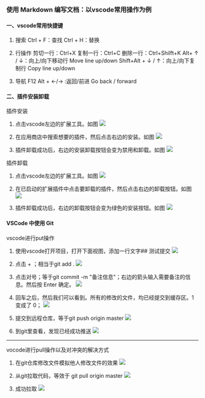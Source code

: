 ### 使用 Markdown 编写文档：以vscode常用操作为例 
#### 一、vscode常用快捷键

1. 搜索
Ctrl + F：查找
Ctrl + H：替换

2. 行操作
剪切一行：Ctrl+X
复制一行：Ctrl+C
删除一行：Ctrl+Shilft+K
Alt+ ↑ / ↓：向上/向下移动行 Move line up/down
Shift+Alt + ↓ / ↑：向上/向下复制行 Copy line up/down

3. 导航
F12
Alt + ←/→  :返回/前进 Go back / forward
#### 二、插件安装卸载
插件安装
1. 点击vscode左边的扩展工具。如图
![](https://work.mafengshe.com/static/upload/article/pic1633875120693.jpg)

2. 在应用商店中搜索想要的插件，然后点击右边的安装。如图
![](https://work.mafengshe.com/static/upload/article/pic1633875177585.jpg)

3. 插件卸载成功后，右边的安装卸载按钮会变为禁用和卸载。如图
![](https://work.mafengshe.com/static/upload/article/pic1633875206422.jpg)

插件卸载
1. 点击vscode左边的扩展工具。如图
![](https://work.mafengshe.com/static/upload/article/pic1633874790271.jpg)

2. 在已启动的扩展插件中点击要卸载的插件，然后点击右边的卸载按钮。如图
![](https://work.mafengshe.com/static/upload/article/pic1633874851841.jpg)

3. 插件卸载成功后，右边的卸载按钮会变为绿色的安装按钮。如图
![](https://work.mafengshe.com/static/upload/article/pic1633874856692.jpg)

#### VSCode 中使用 Git
vscode进行put操作
1. 使用vscode打开项目，打开下面视图，添加一行文字## 测试提交
![](https://work.mafengshe.com/static/upload/article/pic1633875658588.jpg)

2. 点击 + ；相当于git add .
![](https://work.mafengshe.com/static/upload/article/pic1633875758592.jpg)

3. 点击对号；等于git commit -m "备注信息"；右边的箭头输入需要备注的信息。然后按 Enter 确定。
![](https://work.mafengshe.com/static/upload/article/pic1633875803891.jpg)

4. 回车之后，然后我们可以看到。所有的修改的文件，均已经提交到缓存区。1变成了 0；
![](https://work.mafengshe.com/static/upload/article/pic1633875842509.jpg)

5. 提交到远程仓库，等于git push origin master
![](https://work.mafengshe.com/static/upload/article/pic1633876247989.jpg)

6. 到git里查看，发现已经成功推送
![](https://work.mafengshe.com/static/upload/article/pic1633876331687.jpg)
---
vocode进行pull操作以及对冲突的解决方式

1. 在git仓库修改文件模拟他人修改文件的效果
![](https://work.mafengshe.com/static/upload/article/pic1633877127298.jpg)

2. 从git拉取代码，等效于 git pull origin master
![](https://work.mafengshe.com/static/upload/article/pic1633877169270.jpg)

3. 成功拉取
![](https://work.mafengshe.com/static/upload/article/pic1633877552352.jpg)